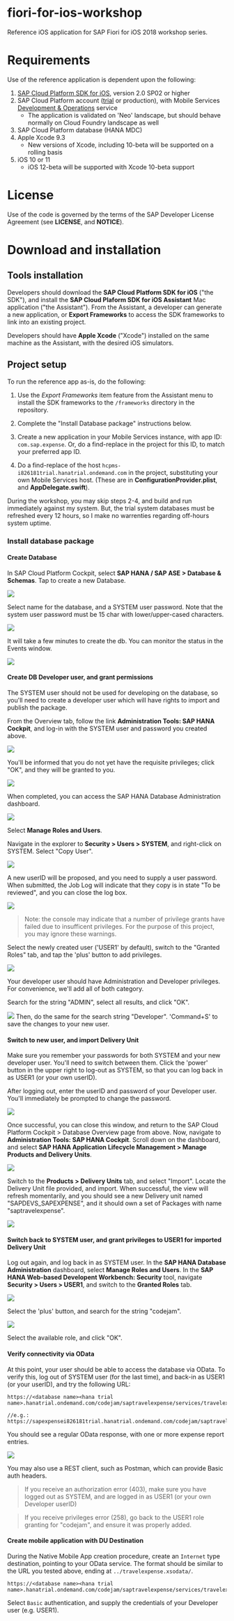 # fiori-for-ios-workshop
Reference iOS application for SAP Fiori for iOS 2018 workshop series.

# Requirements
Use of the reference application is dependent upon the following:
 
 1. [SAP Cloud Platform SDK for iOS](https://www.sap.com/developer/topics/cloud-platform-sdk-for-ios.html), version 2.0 SP02 or higher
 2. SAP Cloud Platform account ([trial](https://account.hanatrial.ondemand.com/cockpit#/home/trialhome) or production), with Mobile Services [Development & Operations](https://account.hanatrial.ondemand.com/cockpit#/home/service/mobileplatform2/overview) service
     - The application is validated on 'Neo' landscape, but should behave normally on Cloud Foundry landscape as well
 3. SAP Cloud Platform database (HANA MDC)
 4. Apple Xcode 9.3 
     - New versions of Xcode, including 10-beta will be supported on a rolling basis
 5. iOS 10 or 11
     - iOS 12-beta will be supported with Xcode 10-beta support

# License
Use of the code is governed by the terms of the SAP Developer License Agreement (see **LICENSE**, and **NOTICE**).

# Download and installation

## Tools installation
Developers should download the **SAP Cloud Platform SDK for iOS** ("the SDK"), and install the **SAP Cloud Plaform SDK for iOS Assistant** Mac application ("the Assistant").  From the Assistant, a developer can generate a new application, or **Export Frameworks** to access the SDK frameworks to link into an existing project.

Developers should have **Apple Xcode** ("Xcode") installed on the same machine as the Assistant, with the desired iOS simulators.

## Project setup
To run the reference app as-is, do the following:

 1. Use the *Export Frameworks* item feature from the Assistant menu to install the SDK frameworks to the `/frameworks` directory in the repository.  
 
 2. Complete the "Install Database package" instructions below.

 3.  Create a new application in your Mobile Services instance, with app ID:  `com.sap.expense`.  Or, do a find-replace in the project for this ID, to match your preferred app ID.

 4. Do a find-replace of the host `hcpms-i826181trial.hanatrial.ondemand.com` in the project, substituting your own Mobile Services host.  (These are in **ConfigurationProvider.plist**, and **AppDelegate.swift**).

 During the workshop, you may skip steps 2-4, and build and run immediately against my system.  But, the trial system databases must be refreshed every 12 hours, so I make no warrenties regarding off-hours system uptime.


### Install database package

#### Create Database
In SAP Cloud Platform Cockpit, select **SAP HANA / SAP ASE > Database & Schemas**.  Tap to create a new Database.  

![](https://user-images.githubusercontent.com/377404/39138253-660b6538-46d4-11e8-9b41-74dbb286c8ec.png)

Select name for the database, and a SYSTEM user password.  Note that the system user password must be 15 char with lower/upper-cased characters.

![](https://user-images.githubusercontent.com/377404/39138254-663f9416-46d4-11e8-9d20-7443e9d5091a.png)

It will take a few minutes to create the db.  You can monitor the status in the Events window.

![](https://user-images.githubusercontent.com/377404/39138256-66822b46-46d4-11e8-9764-4b1ff5323f79.png)

#### Create DB Developer user, and grant permissions
The SYSTEM user should not be used for developing on the database, so you'll need to create a developer user which will have rights to import and publish the package.

From the Overview tab, follow the link **Administration Tools: SAP HANA Cockpit**, and log-in with the SYSTEM user and password you created above.  

![](https://user-images.githubusercontent.com/377404/39138259-66a626ea-46d4-11e8-8d65-8e6304a88d41.png)

You'll be informed that you do not yet have the requisite privileges; click "OK", and they will be granted to you.  

![](https://user-images.githubusercontent.com/377404/39138260-66c68f5c-46d4-11e8-9283-050c12bcc23f.png)

When completed, you can access the SAP HANA Database Administration dashboard.

![](https://user-images.githubusercontent.com/377404/39138261-66fa1c6e-46d4-11e8-95ba-6d943e90397c.png)

Select **Manage Roles and Users**.

Navigate in the explorer to  **Security > Users > SYSTEM**, and right-click on SYSTEM.  Select "Copy User".  

![](https://user-images.githubusercontent.com/377404/39138263-6740b034-46d4-11e8-8654-44843724aa31.png)

A new userID will be proposed, and you need to supply a user password.  When submitted, the Job Log will indicate that they copy is in state "To be reviewed", and you can close the log box.  

![](https://user-images.githubusercontent.com/377404/39138264-67647a1e-46d4-11e8-901c-d3f2b7d1a1af.png)

> Note:  the console may indicate that a number of privilege grants have failed due to insufficent privileges.  For the purpose of this project, you may ignore these warnings.

Select the newly created user ('USER1' by default), switch to the "Granted Roles" tab, and tap the 'plus' button to add privileges.  

![](https://user-images.githubusercontent.com/377404/39138266-67b098f4-46d4-11e8-8948-453e6962738e.png)

Your developer user should have Administration and Developer privileges.  For convenience, we'll add all of both category.

Search for the string "ADMIN", select all results, and click "OK".  

![](https://user-images.githubusercontent.com/377404/39138267-67d975d0-46d4-11e8-9fca-0f76f9ee425e.png)
Then, do the same for the search string "Developer".  'Command+S' to save the changes to your new user.

#### Switch to new user, and import Delivery Unit

Make sure you remember your passwords for both SYSTEM and your new developer user.  You'll need to switch between them.  Click the 'power' button in the upper right to log-out as SYSTEM, so that you can log back in as USER1 (or your own userID).

After logging out, enter the userID and password of your Developer user.  You'll immediately be prompted to change the password.

![](https://user-images.githubusercontent.com/377404/39138268-67fb9188-46d4-11e8-932e-cf01ac7606d4.png)

Once successful, you can close this window, and return to the SAP Cloud Platform Cockpit > Database Overview page from above.  Now, navigate to **Administration Tools: SAP HANA Cockpit**.  Scroll down on the dashboard, and select **SAP HANA Application Lifecycle Management > Manage Products and Delivery Units**.

![](https://user-images.githubusercontent.com/377404/39138273-68919304-46d4-11e8-8ef3-9b8416e1533d.png)

Switch to the **Products > Delivery Units** tab, and select "Import".  Locate the Delivery Unit file provided, and import.  When successful, the view will refresh momentarily, and you should see a new Delivery unit named "SAPDEVS_SAPEXPENSE", and it should own a set of Packages with name "saptravelexpense".

![](https://user-images.githubusercontent.com/377404/39151086-158437d2-46f9-11e8-8b8c-9f9e41b014d6.png)

#### Switch back to SYSTEM user, and grant privileges to USER1 for imported Delivery Unit

Log out again, and log back in as SYSTEM user.  In the **SAP HANA Database Administration** dashboard, select **Manage Roles and Users**.  In the **SAP HANA Web-based Developent Workbench: Security** tool, navigate **Security > Users > USER1**, and switch to the **Granted Roles** tab.  

![](https://user-images.githubusercontent.com/377404/39138274-68b0debc-46d4-11e8-9d30-fc33f16fb726.png)

Select the 'plus' button, and search for the string "codejam".  

![](https://user-images.githubusercontent.com/377404/39138275-68cffd42-46d4-11e8-8ab4-04aa3c0011e8.png)

Select the available role, and click "OK".  

#### Verify connectivity via OData
At this point, your user should be able to access the database via OData.  To verify this, log out of SYSTEM user (for the last time), and back-in as USER1 (or your userID), and try the following URL:

```
https://<database name><hana trial name>.hanatrial.ondemand.com/codejam/saptravelexpense/services/travelexpense.xsodata/expensereport

//e.g.:
https://sapexpensei826181trial.hanatrial.ondemand.com/codejam/saptravelexpense/services/travelexpense.xsodata/expensereport
```

You should see a regular OData response, with one or more expense report entries.

![](https://user-images.githubusercontent.com/377404/39138356-95ea81b2-46d4-11e8-8899-92a4a0e93085.png)

You may also use a REST client, such as Postman, which can provide Basic auth headers.

> If you receive an authorization error (403), make sure you have logged out as SYSTEM, and are logged in as USER1 (or your own Developer userID)

> If you receive privileges error (258), go back to the USER1 role granting for "codejam", and ensure it was properly added.

#### Create mobile application with DU Destination

During the Native Mobile App creation procedure, create an `Internet` type destination, pointing to your OData service.  The format should be similar to the URL you tested above, ending at `../travelexpense.xsodata/`.

```
https://<database name><hana trial name>.hanatrial.ondemand.com/codejam/saptravelexpense/services/travelexpense.xsodata/
```

Select `Basic` authentication, and supply the credentials of your Developer user (e.g. USER1).  
